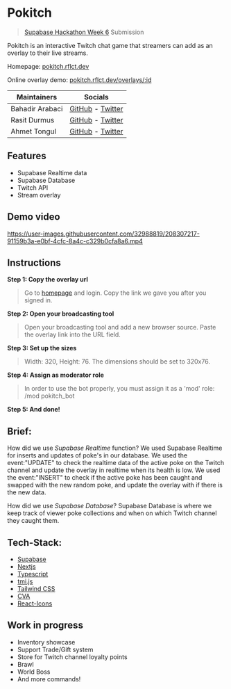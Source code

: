 # Pokitch
> [Supabase Hackathon Week 6](https://supabase.com/blog/launch-week-6-hackathon) Submission

Pokitch is an interactive Twitch chat game that streamers can add as an overlay to their live streams.

Homepage: [pokitch.rflct.dev](https://pokitch.rflct.dev) 

Online overlay demo: [pokitch.rflct.dev/overlays/:id](https://pokitch.rflct.dev/overlays/ad32d76b-0d7d-492c-aa96-eab555edd89f)


|Maintainers|Socials|
| ------------- | --------------------------------------------------------------------------------------- |
| Bahadir Arabaci  | [GitHub](https://github.com/arabacibahadir) - [Twitter](https://twitter.com/wykonos)  |
| Rasit Durmus  | [GitHub](https://github.com/durmusrasit) - [Twitter](https://twitter.com/cfi_go) |
| Ahmet Tongul | [GitHub](https://github.com/eckoln) - [Twitter](https://twitter.com/eckoln)

## Features
- Supabase Realtime data
- Supabase Database
- Twitch API
- Stream overlay

## Demo video
https://user-images.githubusercontent.com/32988819/208307217-91159b3a-e0bf-4cfc-8a4c-c329b0cfa8a6.mp4


## Instructions
**Step 1: Copy the overlay url**
> Go to [homepage](https://pokitch.rflct.dev) and login. Copy the link we gave you after you signed in.

**Step 2: Open your broadcasting tool**
> Open your broadcasting tool and add a new browser source. Paste the overlay link into the URL field.

**Step 3: Set up the sizes**
> Width: 320, Height: 76. The dimensions should be set to 320x76.

**Step 4: Assign as moderator role**
> In order to use the bot properly, you must assign it as a 'mod' role: /mod pokitch_bot

**Step 5: And done!**

## Brief:

How did we use _Supabase Realtime_ function?
We used Supabase Realtime for inserts and updates of poke's in our database. We used the event:"UPDATE" to check the realtime data of the active poke on the Twitch channel and update the overlay in realtime when its health is low. We used the event:"INSERT" to check if the active poke has been caught and swapped with the new random poke, and update the overlay with if there is the new data. 

How did we use _Supabase Database_? 
Supabase Database is where we keep track of viewer poke collections and when on which Twitch channel they caught them. 



##  Tech-Stack:
-  [Supabase](https://supabase.com/) 
-  [Nextjs](https://nextjs.org/) 
-  [Typescript](https://www.typescriptlang.org/) 
-  [tmi.js](https://tmijs.com) 
-  [Tailwind CSS](https://tailwindcss.com/) 
-  [CVA](https://github.com/joe-bell/cva)
-  [React-Icons](https://react-icons.github.io/react-icons/) 

## Work in progress
- Inventory showcase
- Support Trade/Gift system
- Store for Twitch channel loyalty points
- Brawl
- World Boss
- And more commands!


